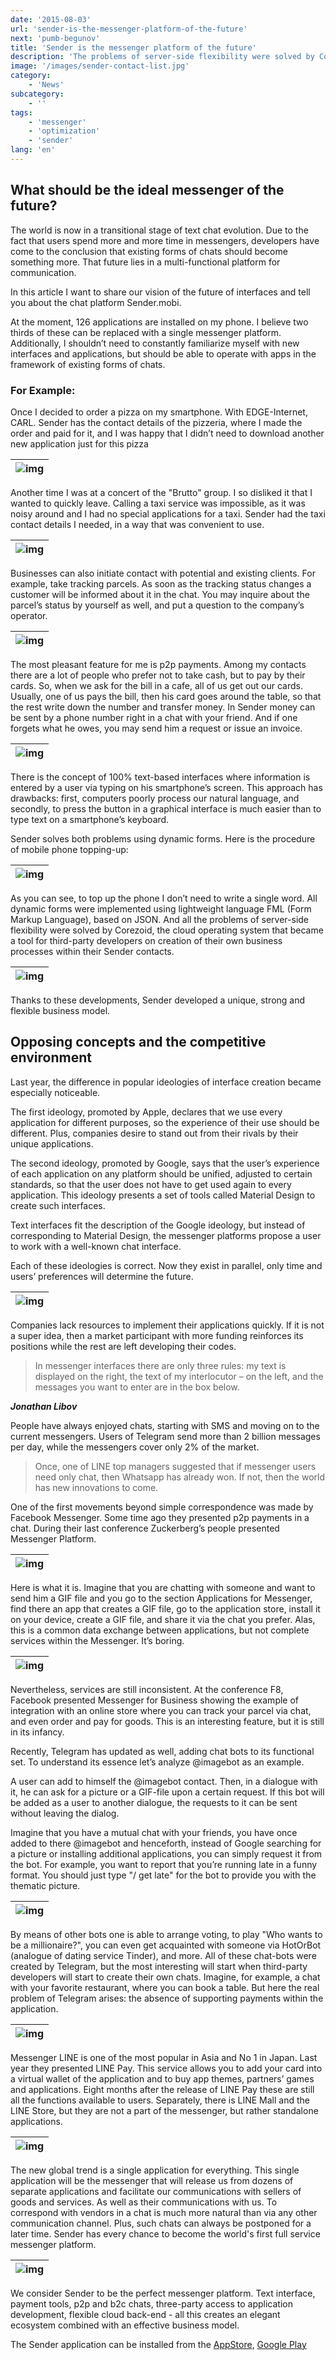 ```yaml
---
date: '2015-08-03'
url: 'sender-is-the-messenger-platform-of-the-future'
next: 'pumb-begunov'
title: 'Sender is the messenger platform of the future'
description: 'The problems of server-side flexibility were solved by Corezoid, the cloud operating system that became a tool for third-party developers on creation of their own business processes within their Sender contacts.'
image: '/images/sender-contact-list.jpg'
category:
    - 'News'
subcategory:
	- ''
tags:
    - 'messenger'
    - 'optimization'
    - 'sender'
lang: 'en'
---
```


## What should be the ideal messenger of the future?

The world is now in a transitional stage of text chat evolution. Due to the fact that users spend more and more time in messengers, developers have come to the conclusion that existing forms of chats should become something more. That future lies in a multi-functional platform for communication.

In this article I want to share our vision of the future of interfaces and tell you about the chat platform Sender.mobi.

At the moment, 126 applications are installed on my phone. I believe two thirds of these can be replaced with a single messenger platform. Additionally, I shouldn’t need to constantly familiarize myself with new interfaces and applications, but should be able to operate with apps in the framework of existing forms of chats.

### For Example:

Once I decided to order a pizza on my smartphone. With EDGE-Internet, CARL. Sender has the contact details of the pizzeria, where I made the order and paid for it, and I was happy that I didn’t need to download another new application just for this pizza

| ![img](/images/sender-pizza.png) |
| --- |

Another time I was at a concert of the "Brutto" group. I so disliked it that I wanted to quickly leave. Calling a taxi service was impossible, as it was noisy around and I had no special applications for a taxi. Sender had the taxi contact details I needed, in a way that was convenient to use.

| ![img](/images/sender-taxi.jpg) |
| --- |

Businesses can also initiate contact with potential and existing clients. For example, take tracking parcels. As soon as the tracking status changes a customer will be informed about it in the chat. You may inquire about the parcel’s status by yourself as well, and put a question to the company’s operator.

| ![img](/images/sender-notification.jpg) |
| --- |

The most pleasant feature for me is p2p payments. Among my contacts there are a lot of people who prefer not to take cash, but to pay by their cards. So, when we ask for the bill in a cafe, all of us get out our cards. Usually, one of us pays the bill, then his card goes around the table, so that the rest write down the number and transfer money. In Sender money can be sent by a phone number right in a chat with your friend. And if one forgets what he owes, you may send him a request or issue an invoice.

| ![img](/images/sender-money-transfer.jpg) |
| --- |

There is the concept of 100% text-based interfaces where information is entered by a user via typing on his smartphone’s screen. This approach has drawbacks: first, computers poorly process our natural language, and secondly, to press the button in a graphical interface is much easier than to type text on a smartphone’s keyboard.

Sender solves both problems using dynamic forms. Here is the procedure of mobile phone topping-up:

| ![img](/images/sender-top-up.png) |
| --- |

As you can see, to top up the phone I don’t need to write a single word. All dynamic forms were implemented using lightweight language FML (Form Markup Language), based on JSON. And all the problems of server-side flexibility were solved by Corezoid, the cloud operating system that became a tool for third-party developers on creation of their own business processes within their Sender contacts.

| ![img](/images/sender-contact-list.jpg) |
| --- |

Thanks to these developments, Sender developed a unique, strong and flexible business model.

## Opposing concepts and the competitive environment
Last year, the difference in popular ideologies of interface creation became especially noticeable.

The first ideology, promoted by Apple, declares that we use every application for different purposes, so the experience of their use should be different. Plus, companies desire to stand out from their rivals by their unique applications.

The second ideology, promoted by Google, says that the user’s experience of each application on any platform should be unified, adjusted to certain standards, so that the user does not have to get used again to every application. This ideology presents a set of tools called Material Design to create such interfaces.

Text interfaces fit the description of the Google ideology, but instead of corresponding to Material Design, the messenger platforms propose a user to work with a well-known chat interface.

Each of these ideologies is correct. Now they exist in parallel, only time and users’ preferences will determine the future.

| ![img](/images/ui-vs-ux.jpg) |
| --- |

Companies lack resources to implement their applications quickly. If it is not a super idea, then a market participant with more funding reinforces its positions while the rest are left developing their codes.

> In messenger interfaces there are only three rules: my text is displayed on the right, the text of my interlocutor – on the left, and the messages you want to enter are in the box below.

***Jonathan Libov***

People have always enjoyed chats, starting with SMS and moving on to the current messengers. Users of Telegram send more than 2 billion messages per day, while the messengers cover only 2% of the market.

> Once, one of LINE top managers suggested that if messenger users need only chat, then Whatsapp has already won. If not, then the world has new innovations to come.

One of the first movements beyond simple correspondence was made by Facebook Messenger. Some time ago they presented p2p payments in a chat. During their last conference Zuckerberg’s people presented Messenger Platform.

| ![img](/images/messender-platform.jpg) |
| --- |

Here is what it is. Imagine that you are chatting with someone and want to send him a GIF file and you go to the section Applications for Messenger, find there an app that creates a GIF file, go to the application store, install it on your device, create a GIF file, and share it via the chat you prefer. Alas, this is a common data exchange between applications, but not complete services within the Messenger. It’s boring.

| ![img](/images/messenger-functions.jpg) |
| --- |

Nevertheless, services are still inconsistent. At the conference F8, Facebook presented Messenger for Business showing the example of integration with an online store where you can track your parcel via chat, and even order and pay for goods. This is an interesting feature, but it is still in its infancy.

Recently, Telegram has updated as well, adding chat bots to its functional set. To understand its essence let’s analyze @imagebot as an example.

A user can add to himself the @imagebot contact. Then, in a dialogue with it, he can ask for a picture or a GIF-file upon a certain request. If this bot will be added as a user to another dialogue, the requests to it can be sent without leaving the dialog.

Imagine that you have a mutual chat with your friends, you have once added to there @imagebot and henceforth, instead of Google searching for a picture or installing additional applications, you can simply request it from the bot. For example, you want to report that you’re running late in a funny format. You should just type "/ get late" for the bot to provide you with the thematic picture.

| ![img](/images/telegram-bots.jpg) |
| --- |

By means of other bots one is able to arrange voting, to play "Who wants to be a millionaire?", you can even get acquainted with someone via HotOrBot (analogue of dating service Tinder), and more. All of these chat-bots were created by Telegram, but the most interesting will start when third-party developers will start to create their own chats. Imagine, for example, a chat with your favorite restaurant, where you can book a table. But here the real problem of Telegram arises: the absence of supporting payments within the application.

| ![img](/images/telegram-hot-or-bot.jpg) |
| --- |

Messenger LINE is one of the most popular in Asia and No 1 in Japan. Last year they presented LINE Pay. This service allows you to add your card into a virtual wallet of the application and to buy app themes, partners’ games and applications. Eight months after the release of LINE Pay these are still all the functions available to users. Separately, there is LINE Mall and the LINE Store, but they are not a part of the messenger, but rather standalone applications.

| ![img](/images/line-pay.jpg) |
| --- |

The new global trend is a single application for everything. This single application will be the messenger that will release us from dozens of separate applications and facilitate our communications with sellers of goods and services. As well as their communications with us. To correspond with vendors in a chat is much more natural than via any other communication channel. Plus, such chats can always be postponed for a later time. Sender has every chance to become the world's first full service messenger platform.

| ![img](/images/sender-vs-others.png) |
| --- |

We consider Sender to be the perfect messenger platform. Text interface, payment tools, p2p and b2c chats, three-party access to application development, flexible cloud back-end - all this creates an elegant ecosystem combined with an effective business model.

The Sender application can be installed from the [AppStore](https://itunes.apple.com/ua/app/sender-c/id980844011?l=ru&mt=8), [Google Play](https://play.google.com/store/apps/details?id=mobi.sender)

